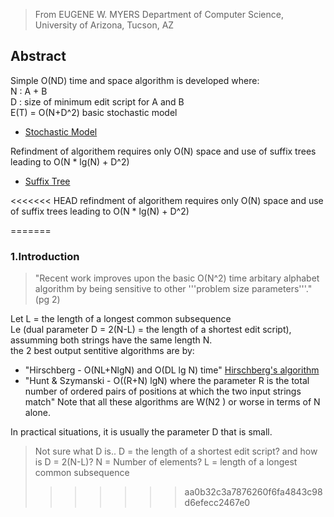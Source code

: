 >From EUGENE W. MYERS Department of Computer Science, University of Arizona, Tucson, AZ

## Abstract
Simple O(ND) time and space algorithm is developed where: <br />
N : A + B <br />
D : size of minimum edit script for A and B <br />
E(T) = O(N+D^2) basic stochastic model
* [Stochastic Model](https://en.wikipedia.org/wiki/Stochastic_modelling_(insurance))

Refindment of algorithem requires only O(N) space and use of suffix trees leading to O(N * lg(N) + D^2)
* [Suffix Tree](https://en.wikipedia.org/wiki/Suffix_tree)

<<<<<<< HEAD
refindment of algorithem requires only O(N) space and use of suffix trees leading to O(N * lg(N) + D^2)

=======
### 1.Introduction

> "Recent work improves upon the basic O(N^2) time arbitary alphabet algorithm by being sensitive to other '''problem size parameters'''." (pg 2)

Let L = the length of a longest common subsequence <br />
Le (dual parameter D = 2(N-L) = the length of a shortest edit script), assumming both strings have the same length N. <br />
the 2 best output sentitive algorithms are by:
* "Hirschberg - O(NL+NlgN) and O(DL lg N) time" [Hirschberg's algorithm](https://en.wikipedia.org/wiki/Hirschberg%27s_algorithm)
* "Hunt & Szymanski - O((R+N) lgN) where the parameter R is the total number of ordered pairs of positions at which the two input strings match"
Note that all these algorithms are W(N2 ) or worse in terms of N alone.

In practical situations, it is usually the parameter D that is small.
> Not sure what D is.. D = the length of a shortest edit script? and how is D = 2(N-L)? 
N = Number of elements?
L = length of a longest common subsequence
>>>>>>> aa0b32c3a7876260f6fa4843c98d6efecc2467e0
